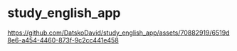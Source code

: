 # study_english_app

https://github.com/DatskoDavid/study_english_app/assets/70882919/6519d8e6-a454-4460-873f-9c2cc441e458



